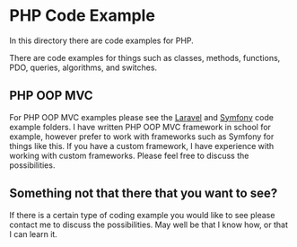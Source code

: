 
# PHP Code Example

In this directory there are code examples for PHP.

There are code examples for things such as classes, methods, functions, PDO, queries, algorithms, and switches. 

## PHP OOP MVC 

For PHP OOP MVC examples please see the [Laravel](https://github.com/CodezPoet/code_examples/tree/main/laravel) and [Symfony](https://github.com/CodezPoet/code_examples/tree/main/symfony) code example folders. I have written PHP OOP MVC framework in school for example, however prefer to work with frameworks such as Symfony for things like this. If you have a custom framework, I have experience with working with custom frameworks. Please feel free to discuss the possibilities.

## Something not that there that you want to see?

If there is a certain type of coding example you would like to see please contact me to discuss the possibilities.
May well be that I know how, or that I can learn it. 
